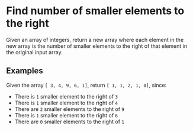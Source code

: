 # Find number of smaller elements to the right

Given an array of integers, return a new array where each element in the new array is the number of smaller elements to the right of that element in the original input array.

## Examples

Given the array `[ 3, 4, 9, 6, 1]`, return `[ 1, 1, 2, 1, 0]`, since:

- There is `1` smaller element to the right of `3`
- There is `1` smaller element to the right of `4`
- There are `2` smaller elements to the right of `9`
- There is `1` smaller element to the right of `6`
- There are `0` smaller elements to the right of `1`